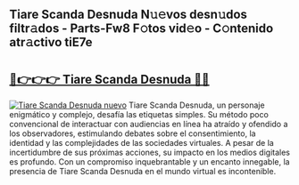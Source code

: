 ## Tiare Scanda Desnuda N𝚞𝚎vos desn𝚞dos filtr𝚊dos - Parts-Fw8 F𝚘tos vid𝚎o - C𝚘ntenido atr𝚊ctivo tiE7e

# <h2><a href="http://mbdbzjp.tromn.icu/?c=Tiare+Scanda+Desnuda">🔗👉👉👉 Tiare Scanda Desnuda 🔗🔗</a></h2>

[![Tiare Scanda Desnuda nuevo](https://i.imgur.com/pEAQMta.gif)](http://mbdbzjp.tromn.icu/?c=Tiare+Scanda+Desnuda)
Tiare Scanda Desnuda, un personaje enigmático y complejo, desafía las etiquetas simples. Su método poco convencional de interactuar con audiencias en línea ha atraído y ofendido a los observadores, estimulando debates sobre el consentimiento, la identidad y las complejidades de las sociedades virtuales. A pesar de la incertidumbre de sus próximas acciones, su impacto en los medios digitales es profundo. Con un compromiso inquebrantable y un encanto innegable, la presencia de Tiare Scanda Desnuda en el mundo virtual es incontenible.
